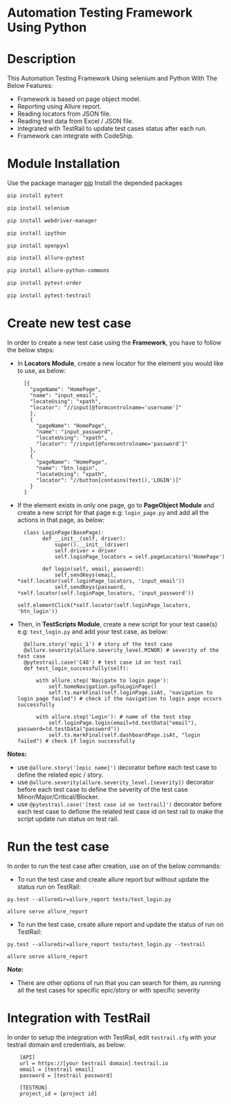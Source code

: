 # Automation Testing Framework Using Python

Description
=============
This Automation Testing Framework Using selenium and Python With The Below Features:

* Framework is based on page object model.
* Reporting using Allure report.
* Reading locators from JSON file.
* Reading test data from Excel / JSON file.
* Integrated with TestRail to update test cases status after each run.
* Framework can integrate with CodeShip.


Module Installation
=====================
Use the package manager [pip](https://pypi.org/) Install the depended packages

```bash
pip install pytest
```
```bash
pip install selenium
```
```bash
pip install webdriver-manager
```
```bash
pip install ipython
```
```bash
pip install openpyxl
```
```bash
pip install allure-pytest
```
```bash
pip install allure-python-commons
```
```bash
pip install pytest-order
```
```bash
pip install pytest-testrail
```


Create new test case
=====================

In order to create a new test case using the **Framework**, you have to follow the below steps:

* In **Locators Module**, create a new locator for the element you would like to use, as below:


        [{
          "pageName": "HomePage",
          "name": "input_email",
          "locateUsing": "xpath",
          "locator": "//input[@formcontrolname='username']"
          },
          {
            "pageName": "HomePage",
            "name": "input_password",
            "locateUsing": "xpath",
            "locator": "//input[@formcontrolname='password']"
          },
          {
            "pageName": "HomePage",
            "name": "btn_login",
            "locateUsing": "xpath",
            "locator": "//button[contains(text(),'LOGIN')]"
          }
        ]



* If the element exists in only one page, go to **PageObject Module** and create a new script for that page e.g: ``login_page.py`` and add all the actions in that page, as below:

        class LoginPage(BasePage):
              def __init__(self, driver):
                  super().__init__(driver)
                  self.driver = driver
                  self.loginPage_locators = self.pageLocators('HomePage')
          
              def login(self, email, password):
                  self.sendKeys(email, *self.locator(self.loginPage_locators, 'input_email'))
                  self.sendKeys(password, *self.locator(self.loginPage_locators, 'input_password'))
                  self.elementClick(*self.locator(self.loginPage_locators, 'btn_login'))

* Then, in **TestScripts Module**, create a new script for your test case(s) e.g: ``test_login.py`` and add your test case, as below:

        @allure.story('epic_1') # story of the test case
        @allure.severity(allure.severity_level.MINOR) # severity of the test case
        @pytestrail.case('C48') # test case id on test rail
        def test_login_successfully(self):
        
            with allure.step('Navigate to login page'):
                self.homeNavigation.goToLoginPage()
                self.ts.markFinal(self.loginPage.isAt, "navigation to login page failed") # check if the navigation to login page occurs successfully

            with allure.step('Login'): # name of the test step
                self.loginPage.login(email=td.testData("email"), password=td.testData("password"))
                self.ts.markFinal(self.dashboardPage.isAt, "login failed") # check if login successfully


**Notes:**
   * use ``@allure.story('[epic name]')`` decorator before each test case to define the related epic / story.
   * use ``@allure.severity(allure.severity_level.[severity])`` decorator before each test case to define the severity of the test case Minor/Major/Critical/Blocker.
   * use ``@pytestrail.case('[test case id on testrail]')`` decorator before each test case to defione the related test case id on test rail to make the script update run status on test rail.


Run the test case
==================

In order to run the test case after creation, use on of the below commands:

* To run the test case and create allure report but without update the status run on TestRail:

``py.test --alluredir=allure_report tests/test_login.py``

``allure serve allure_report``


* To run the test case, create allure report and update the status of run on TestRail:

``py.test --alluredir=allure_report tests/test_login.py --testrail``

``allure serve allure_report``

**Note:**
   * There are other options of run that you can search for them, as running all the test cases for specific epic/story or with specific severity


Integration with TestRail
=========================

In order to setup the integration with TestRail, edit ``testrail.cfg`` with your testrail domain and credentials, as below:

        [API]
        url = https://[your testrail domain].testrail.io
        email = [testrail email]
        password = [testrail password]

        [TESTRUN]
        project_id = [project id]
